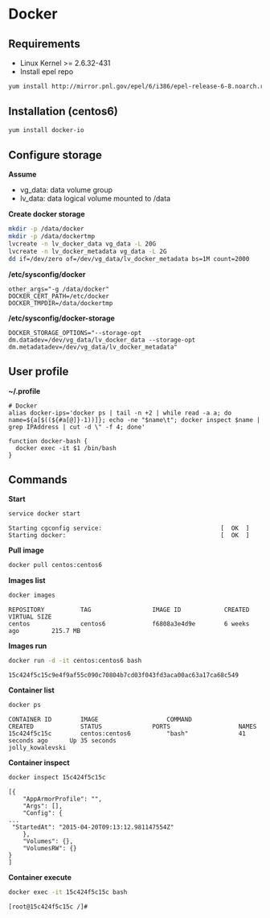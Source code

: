 # Docker
## Requirements
- Linux Kernel >= 2.6.32-431
- Install epel repo
```bash
yum install http://mirror.pnl.gov/epel/6/i386/epel-release-6-8.noarch.rpm
```

## Installation (centos6)
```bash
yum install docker-io
```

## Configure storage
**Assume**
- vg_data: data volume group
- lv_data: data logical volume mounted to /data

**Create docker storage**
```bash
mkdir -p /data/docker
mkdir -p /data/dockertmp
lvcreate -n lv_docker_data vg_data -L 20G
lvcreate -n lv_docker_metadata vg_data -L 2G
dd if=/dev/zero of=/dev/vg_data/lv_docker_metadata bs=1M count=2000
```

**/etc/sysconfig/docker**
```
other_args="-g /data/docker"
DOCKER_CERT_PATH=/etc/docker
DOCKER_TMPDIR=/data/dockertmp
```

**/etc/sysconfig/docker-storage**
```
DOCKER_STORAGE_OPTIONS="--storage-opt dm.datadev=/dev/vg_data/lv_docker_data --storage-opt dm.metadatadev=/dev/vg_data/lv_docker_metadata"
```

## User profile
**~/.profile**
```
# Docker
alias docker-ips='docker ps | tail -n +2 | while read -a a; do name=${a[$((${#a[@]}-1))]}; echo -ne "$name\t"; docker inspect $name | grep IPAddress | cut -d \" -f 4; done'

function docker-bash {
  docker exec -it $1 /bin/bash
}
```

## Commands
**Start**
```bash
service docker start
```
```
Starting cgconfig service:                                 [  OK  ]
Starting docker:                                           [  OK  ]
```

**Pull image**
```bash
docker pull centos:centos6
```

**Images list**
```bash
docker images
```
```
REPOSITORY          TAG                 IMAGE ID            CREATED             VIRTUAL SIZE
centos              centos6             f6808a3e4d9e        6 weeks ago         215.7 MB
```

**Images run**
```bash
docker run -d -it centos:centos6 bash
```
```
15c424f5c15c9e4f9af55c090c70804b7cd03f043fd3aca00ac63a17ca68c549
```

**Container list**
```bash
docker ps
```
```
CONTAINER ID        IMAGE                   COMMAND             CREATED             STATUS              PORTS                   NAMES
15c424f5c15c        centos:centos6          "bash"              41 seconds ago      Up 35 seconds                               jolly_kowalevski
```

**Container inspect**
```bash
docker inspect 15c424f5c15c
```
```
[{
    "AppArmorProfile": "",
    "Args": [],
    "Config": {
...
 "StartedAt": "2015-04-20T09:13:12.981147554Z"
    },
    "Volumes": {},
    "VolumesRW": {}
}
]
```

**Container execute**
```bash
docker exec -it 15c424f5c15c bash
```
```
[root@15c424f5c15c /]#
```
